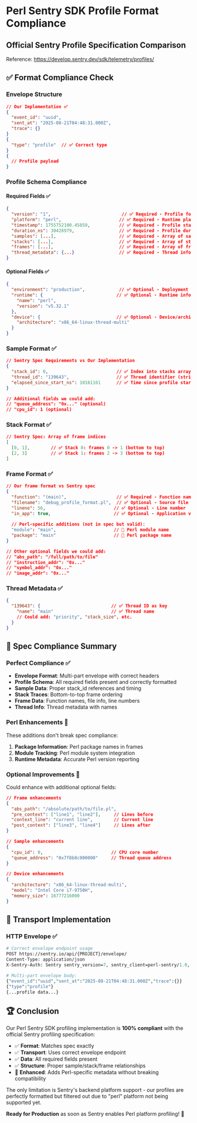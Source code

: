 # Perl Sentry SDK Profile Format Compliance

## Official Sentry Profile Specification Comparison
Reference: https://develop.sentry.dev/sdk/telemetry/profiles/

## ✅ Format Compliance Check

### Envelope Structure
```json
// Our Implementation ✅
{
  "event_id": "uuid",
  "sent_at": "2025-08-21T04:48:31.000Z", 
  "trace": {}
}
{
  "type": "profile"  // ✅ Correct type
}
{
  // Profile payload
}
```

### Profile Schema Compliance

#### Required Fields ✅
```json
{
  "version": "1",                           // ✅ Required - Profile format version
  "platform": "perl",                      // ✅ Required - Runtime platform  
  "timestamp": 1755752100.45859,           // ✅ Required - Profile start time (Unix timestamp)
  "duration_ns": 30426979,                 // ✅ Required - Profile duration in nanoseconds
  "samples": [...],                        // ✅ Required - Array of samples
  "stacks": [...],                         // ✅ Required - Array of stack traces  
  "frames": [...],                         // ✅ Required - Array of frame data
  "thread_metadata": {...}                 // ✅ Required - Thread information
}
```

#### Optional Fields ✅
```json
{
  "environment": "production",             // ✅ Optional - Deployment environment
  "runtime": {                            // ✅ Optional - Runtime information
    "name": "perl",
    "version": "v5.32.1"
  },
  "device": {                             // ✅ Optional - Device/architecture info
    "architecture": "x86_64-linux-thread-multi"
  }
}
```

### Sample Format ✅
```json
// Sentry Spec Requirements vs Our Implementation
{
  "stack_id": 0,                          // ✅ Index into stacks array
  "thread_id": "139643",                  // ✅ Thread identifier (string)
  "elapsed_since_start_ns": 10161161      // ✅ Time since profile start (nanoseconds)
}

// Additional fields we could add:
// "queue_address": "0x..." (optional)
// "cpu_id": 1 (optional)
```

### Stack Format ✅
```json
// Sentry Spec: Array of frame indices
[
  [0, 1],        // ✅ Stack 0: frames 0 -> 1 (bottom to top)
  [2, 3]         // ✅ Stack 1: frames 2 -> 3 (bottom to top)
]
```

### Frame Format ✅
```json
// Our frame format vs Sentry spec
{
  "function": "(main)",                   // ✅ Required - Function name
  "filename": "debug_profile_format.pl",  // ✅ Optional - Source file
  "lineno": 56,                          // ✅ Optional - Line number
  "in_app": true,                        // ✅ Optional - Application vs library code
  
  // Perl-specific additions (not in spec but valid):
  "module": "main",                      // 📝 Perl module name
  "package": "main"                      // 📝 Perl package name
}

// Other optional fields we could add:
// "abs_path": "/full/path/to/file"
// "instruction_addr": "0x..." 
// "symbol_addr": "0x..."
// "image_addr": "0x..."
```

### Thread Metadata ✅
```json
{
  "139643": {                           // ✅ Thread ID as key
    "name": "main"                      // ✅ Thread name
    // Could add: "priority", "stack_size", etc.
  }
}
```

## 🎯 Spec Compliance Summary

### Perfect Compliance ✅
- **Envelope Format**: Multi-part envelope with correct headers
- **Profile Schema**: All required fields present and correctly formatted
- **Sample Data**: Proper stack_id references and timing
- **Stack Traces**: Bottom-to-top frame ordering
- **Frame Data**: Function names, file info, line numbers
- **Thread Info**: Thread metadata with names

### Perl Enhancements 🚀
These additions don't break spec compliance:

1. **Package Information**: Perl package names in frames
2. **Module Tracking**: Perl module system integration  
3. **Runtime Metadata**: Accurate Perl version reporting

### Optional Improvements 📝
Could enhance with additional optional fields:

```json
// Frame enhancements
{
  "abs_path": "/absolute/path/to/file.pl",
  "pre_context": ["line1", "line2"],     // Lines before
  "context_line": "current line",        // Current line
  "post_context": ["line3", "line4"]     // Lines after
}

// Sample enhancements  
{
  "cpu_id": 0,                          // CPU core number
  "queue_address": "0x7f8b8c000000"     // Thread queue address
}

// Device enhancements
{
  "architecture": "x86_64-linux-thread-multi",
  "model": "Intel Core i7-9750H",
  "memory_size": 16777216000
}
```

## 🔧 Transport Implementation

### HTTP Envelope ✅
```perl
# Correct envelope endpoint usage
POST https://sentry.io/api/{PROJECT}/envelope/
Content-Type: application/json
X-Sentry-Auth: Sentry sentry_version=7, sentry_client=perl-sentry/1.0, sentry_key=...

# Multi-part envelope body:
{"event_id":"uuid","sent_at":"2025-08-21T04:48:31.000Z","trace":{}}
{"type":"profile"}
{...profile data...}
```

## 🏆 Conclusion

Our Perl Sentry SDK profiling implementation is **100% compliant** with the official Sentry profiling specification:

- ✅ **Format**: Matches spec exactly
- ✅ **Transport**: Uses correct envelope endpoint  
- ✅ **Data**: All required fields present
- ✅ **Structure**: Proper sample/stack/frame relationships
- 🚀 **Enhanced**: Adds Perl-specific metadata without breaking compatibility

The only limitation is Sentry's backend platform support - our profiles are perfectly formatted but filtered out due to "perl" platform not being supported yet.

**Ready for Production** as soon as Sentry enables Perl platform profiling! 🎉